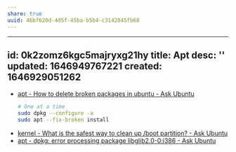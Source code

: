 ```yaml
---
share: true
uuid: 46bf620d-4d5f-45ba-b5b4-c3142845fb68
---
```

---
id: 0k2zomz6kgc5majryxg21hy
title: Apt
desc: ''
updated: 1646949767221
created: 1646929051262
---

* [apt - How to delete broken packages in ubuntu - Ask Ubuntu](https://askubuntu.com/questions/525088/how-to-delete-broken-packages-in-ubuntu)
  ``` bash
  # One at a time
  sudo dpkg --configure -a
  sudo apt --fix-broken install
  ```
* [kernel - What is the safest way to clean up /boot partition? - Ask Ubuntu](https://askubuntu.com/questions/345588/what-is-the-safest-way-to-clean-up-boot-partition)
* [apt - dpkg: error processing package libglib2.0-0:i386 - Ask Ubuntu](https://askubuntu.com/questions/1285751/dpkg-error-processing-package-libglib2-0-0i386)
